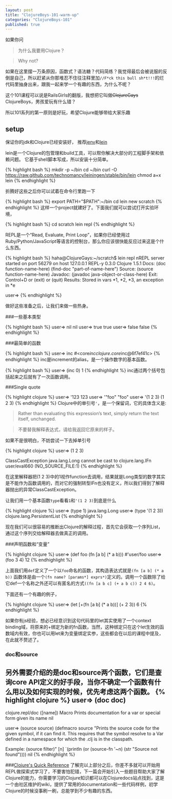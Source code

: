 ```yaml
---
layout: post
title: "ClojureBoys-101-warm-up"
categories: "ClojureBoys-101"
published: true
---
```


如果你问

> 为什么我要用Clojure？

> Why not?

如果在这里摆一万条原因，函数式？语法糖？代码简练？我觉得最后会被说服的反倒是自己，所以赶紧从你那堆忍不住往注释里加`//F*ck this bull sh*t!!!`的烂代码里抽身出来，跟我一起来学一个有趣的东西，为什么不呢？

这个101课程可以说是RailsGirls的翻版，我想把它叫做<del>ClojureGays</del> ClojureBoys，男孩爱玩有什么错？

所以101系列的第一原则是好玩，希望Clojure能够带给大家乐趣

## setup

保证你的jdk和Clojure已经安装好，
推荐[jenv](http://jenv.io/)和[lein](http://leiningen.org/)

lein是一个Clojure的包管理和build工具，可以帮你解决大部分的工程脚手架和依赖问题。
它基于shell脚本写成，所以安装十分简单。

{% highlight bash %}
mkdir -p ~/bin
cd ~/bin
curl -O https://raw.github.com/technomancy/leiningen/stable/bin/lein
chmod a+x lein
{% endhighlight %}

折腾好这些之后你可以试着在命令行里跑一下

{% highlight bash %}
export PATH="$PATH":~/bin
cd
lein new scratch
{% endhighlight %}
这样一个project就建好了。下面我们就可以尝试打开实验环境，

{% highlight bash %}
cd scratch
lein repl
{% endhighlight %}

REPL是一个“Read, Evaluate, Print Loop”，如果你已经使用过Ruby/Python/JavaScript等语言的控制台，那么你应该很快能反应过来这是个什么东西。

{% highlight bash %}
haha@ClojureGays:~/scratch$ lein repl
nREPL server started on port 56279 on host 127.0.0.1
REPL-y 0.3.0
Clojure 1.5.1
    Docs: (doc function-name-here)
          (find-doc "part-of-name-here")
  Source: (source function-name-here)
 Javadoc: (javadoc java-object-or-class-here)
    Exit: Control+D or (exit) or (quit)
 Results: Stored in vars *1, *2, *3, an exception in *e

user=>
{% endhighlight %}

做好这些准备之后，让我们来做一些热身。

###一些基本类型

{% highlight bash %}
user=> nil
nil
user=> true
true
user=> false
false
{% endhighlight %}

###最简单的函数

{% highlight bash %}
user=> inc
#<core$inc clojure.core$inc@6f7ef41c>
{% endhighlight %}
inc是increment的alias，是一个操作数字的基本函数。

{% highlight bash %}
user=> (inc 0)
1
{% endhighlight %}
inc通过两个括号包括起来之后就有了一次函数调用。

###Single quote

{% highlight clojure %}
user=> '123
123
user=> '"foo"
"foo"
user=> '(1 2 3)
(1 2 3)
{% endhighlight %}
Clojure中的单引号`'`，是一个保留词，它的具体含义是:

> Rather than evaluating this expression’s text, simply return the text itself, unchanged.

> 不要替我解释表达式，请给我返回它原来的样子。

如果不是很明白，不妨尝试一下去掉单引号

{% highlight clojure %}
user=> (1 2 3)

ClassCastException java.lang.Long cannot be cast to clojure.lang.IFn  user/eval660 (NO_SOURCE_FILE:1)
{% endhighlight %}

在这里解释器把(1 2 3)中的1视作function去调用，结果就是Long类型的数字其实是不能作为函数调用的，而对它的强制转型IFn也没有定义，所以我们得到了解释器抛出的异常ClassCastException。

让我们用一个基本函数`type`看看`1`和`'(1 2 3)`到底是什么

{% highlight clojure %}
user=> (type 1)
java.lang.Long
user=> (type '(1 2 3))
clojure.lang.PersistentList
{% endhighlight %}

现在我们可以很容易的推断出Clojure的解释过程，首先它会获取一个序列List，通过这个序列交给解释器去做真正的调用。

###声明函数和“变量”

{% highlight clojure %}
user=> (def foo (fn [a b] (* a b)))
#'user/foo
user=> (foo 3 4)
12
{% endhighlight %}

上面我们用`def`定义了一个以`foo`命名的函数，其构造表达式就是`(fn [a b] (* a b))`
函数体是由一个`(fn name? [params*] exprs*)`定义的。调用一个函数除了给它def一个名称之外还可以有匿名的方式`((fn [a b c] (+ a b c)) 2 4 6)`。

下面还有一个有趣的例子，

{% highlight clojure %}
user=> (let [+(fn [a b] (* a b))] (+ 2 3))
6
{% endhighlight %}

如果你有js经验，想必已经意识到这句代码里的let其实使用了一个context binding域，将原来的+绑定为新的fn函数，当然，这种绑定只在这个let生效的函数域内有效，你也可以用let来为变量绑定实参，这些都会在以后的课程中提及，在此就不赘述了。

### doc和source

另外需要介绍的是doc和source两个函数，它们是查询core API定义的好手段，当你不确定一个函数有什么用以及如何实现的时候，优先考虑这两个函数。
{% highlight clojure %}
user=> (doc doc)
-------------------------
clojure.repl/doc
([name])
Macro
  Prints documentation for a var or special form given its name
nil

user=> (source source)
(defmacro source
  "Prints the source code for the given symbol, if it can find it.
  This requires that the symbol resolve to a Var defined in a
  namespace for which the .clj is in the classpath.

  Example: (source filter)"
  [n]
  `(println (or (source-fn '~n) (str "Source not found"))))
nil
{% endhighlight %}


###[Clojure's Quick Reference](https://clojuredocs.org/quickref)
了解完以上部分之后，你差不多就可以开始用REPL做探索式学习了，不要害怕犯错，下一篇会开始引入一些题目帮助大家了解Clojure的能力，你需要学习的Clojure知识都可以在Clojuredocs站点找到，这是一个由社区维护的wiki，提供了常用的documentation和一些代码样例，初学Clojure的时候没事刷一刷，总能学到不少有趣的东西。